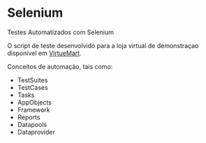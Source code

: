 ﻿# Selenium

Testes Automatizados com Selenium

O script de teste desenvolvido para a loja virtual de demonstraçao disponível em [VirtueMart](http://demo.virtuemart.net/).

Conceitos de automação, tais como:

-   TestSuites
-   TestCases
-   Tasks
-   AppObjects
-   Framework
-   Reports
-   Datapools
-   Dataprovider

